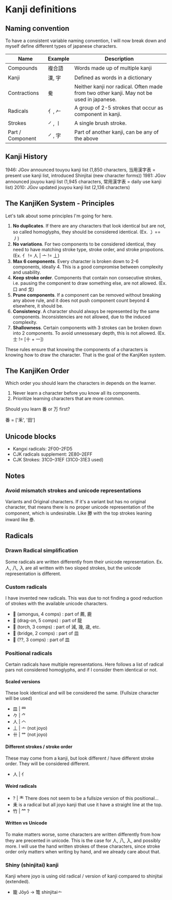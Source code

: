 # Kanji definitions

## Naming convention

To have a consistent variable naming convention, I will now break down and myself define different types of japanese characters.

| Name | Example | Description |
| --- | --- | ----------- |
| Compounds | 複合語 | Words made up of multiple kanji
| Kanji | 漢, 字 | Defined as words in a dictionary
| Contractions | 駦 | Neither kanji nor radical. Often made from two other kanji. May not be used in japanese.
| Radicals | 亻, 𠂉 | A group of 2-5 strokes that occur as component in kanji.
| Strokes | ㇒, ㇑ | A single brush stroke.
| Part / Component | ㇒, 字 | Part of another kanji, can be any of the above

## Kanji History

1946: JGov announced touyou kanji list (1,850 characters, 当用漢字表 = present use kanji list, introduced Shinjitai (new character forms))
1981: JGov announced jouyou kanji list (1,945 characters, 常用漢字表 = daily use kanji list)
2010: JGov updated   jouyou kanji list (2,136 characters)

## The KanjiKen System - Principles

Let's talk about some principles I'm going for here.

1. **No duplicates**. If there are any characters that look identical but are not, so called homoglyphs,  they should be considered identical. (Ex. ㇁ == ㇓)
2. **No variations**. For two components to be considered identical, they need to have matching stroke type, stroke order, and stroke propotions. (Ex. ⺅ !=  人 | ⼇ != 丄)
3. **Max 6 components**. Every character is broken down to 2-6 components, ideally 4. This is a good compromise between complexity and usability.
4. **Keep stroke order**. Components that contain non consecutive strokes, i.e. pausing the component to draw something else,  are not allowed. (Ex. 口 and 戈)
5. **Prune components**. If a component can be removed without breaking any above rule, and it does not push component count beyond 4  elsewhere, it should be.
6. **Consistency**. A character should always be represented by the same components. Inconsistencies are not allowed, due to the induced complexity.
7. **Shallowness**. Certain components with 3 strokes can be broken down into 2 components. To avoid unnessesary depth, this is not allowed. (Ex. 士 != [十 + 一])

These rules ensure that knowing the components of a characters is knowing how to draw the character. That is the goal of the KanjiKen system.

## The KanjiKen Order

Which order you should learn the characters in depends on the learner.

1. Never learn a character before you know all its components.
2. Prioritize learning characters that are more common.

Should you learn 番 or 万 first?



番 =  ['⾤', '田']
## Unicode blocks

* Kangxi radicals: 2F00–2FD5
* CJK radicals supplement: 2E80–2EFF
* CJK Strokes: 31C0–31EF (31C0-31E3 used)

## Notes

### Avoid mismatch strokes and unicode representations

Variants and Original characters. If it's a variant but has no original character, that means there is no proper unicode representation of the component, which is undesirable. Like 滕 with the top strokes leaning inward like 𣳾.

## Radicals

### Drawn Radical simplification

Some radicals are written differently from their unicode representation. Ex. 人, 八, 入 are all written with two sloped strokes, but the unicode representation is different.

### Custom radicals

I have invented new radicals. This was due to not finding a good reduction of strokes with the available unicode characters.

* ⿖ (amongus,  4 comps) : part of  薦,  鹿
* ⿗ (drag-on,  5 comps) : part of 龍
* ⿘ (torch,       3 comps) : part of 減, 幾, 歳, etc.
* ⿙ (bridge,     2 comps) : part of 皿
* ⿚ (??, 3 comps) : part of 皿

### Positional radicals

Certain radicals have multiple representations. Here follows a list of radical pars not considered homoglyphs, and if I consider them identical or not.

#### Scaled versions

These look identical and will be considered the same. (Fullsize character will be used)

* 皿 | ⺲
* 𠂊 | ⺈
* 人 | 𠆢
* 丄 | ⼇ (not joyo)
* 卄 | 艹 (not joyo)

#### Different strokes / stroke order

These may come from a kanji, but look different / have different stroke order. They will be considered different.

* 人 | ⺅

#### Weird radicals

* ?   | 龶  There does not seem to be a fullsize version of this positional...
* 耒  is a radical but all joyo kanji that use it have a straight line at the top.
* 竹 | 𥫗 ?

#### Written vs Unicode

To make matters worse, some characters are written differently from how they are precented in unicode. This is the case for 人, 八, 入, and possibly more. I will use the hand written strokes of these characters, since stroke order only matters when writing by hand, and we already care about that.

### Shiny (shinjitai) kanji

Kanji where joyo is using old radical / version of kanji compared to shinjitai (extended).

* 籠 Jōyō -> 篭 shinjitai亠 

